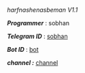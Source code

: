 *harfnashenasbeman V1.1*

***Programmer*** : sobhan


***Telegram ID*** : [sobhan](http://telegram.me/oOosobhanoOo)

***Bot ID*** : [bot](http://telegram.me/textnashenasbot)

***channel :*** [channel](https://telegram.me/nashenasharf0)
 

